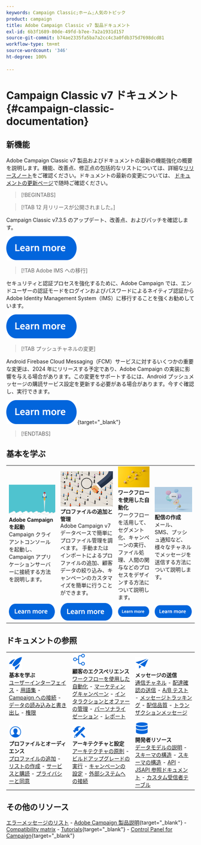 ```yaml
---
keywords: Campaign Classic;ホーム;人気のトピック
product: campaign
title: Adobe Campaign Classic v7 製品ドキュメント
exl-id: 6b3f1689-80de-49fd-b7ee-7a2a1931d157
source-git-commit: b74ae2335fa5ba7a2cc4c3a0fdb375d7698dcd81
workflow-type: tm+mt
source-wordcount: '346'
ht-degree: 100%

---
```


# Campaign Classic v7 ドキュメント {#campaign-classic-documentation}

<!--![](platform/using/assets/do-not-localize/banner_acc_doc.jpg) -->

## 新機能

Adobe Campaign Classic v7 製品およびドキュメントの最新の機能強化の概要を説明します。機能、改善点、修正点の包括的なリストについては、詳細な[リリースノート](rn/using/latest-release.md)をご確認ください。ドキュメントの最新の変更については、 [ドキュメントの更新ページ](rn/using/documentation-updates.md)で随時ご確認ください。

>[!BEGINTABS]


>[!TAB 12 月リリースが公開されました。]

Campaign Classic v7.3.5 のアップデート、改善点、およびパッチを確認します。

[![画像](assets/do-not-localize/learn-more-button.svg)](rn/using/latest-release.md)

>[!TAB Adobe IMS への移行]

セキュリティと認証プロセスを強化するために、Adobe Campaign では、エンドユーザーの認証モードをログインおよびパスワードによるネイティブ認証から Adobe Identity Management System（IMS）に移行することを強くお勧めしています。

[![画像](assets/do-not-localize/learn-more-button.svg)](technotes/using/migrate-users-to-ims.md)


>[!TAB プッシュチャネルの変更]

Android Firebase Cloud Messaging（FCM）サービスに対するいくつかの重要な変更は、2024 年にリリースする予定であり、Adobe Campaign の実装に影響を与える場合があります。この変更をサポートするには、Android プッシュメッセージの購読サービス設定を更新する必要がある場合があります。今すぐ確認し、実行できます。

[![画像](assets/do-not-localize/learn-more-button.svg)](https://experienceleague.adobe.com/docs/campaign/technotes-ac/tn-new/push-technote.html?lang=ja){target="_blank"}


>[!ENDTABS]

## 基本を学ぶ

<table style="table-layout:fixed">
  <tr style="border: 0;">
    <td>
    <a href="platform/using/launching-adobe-campaign.md"><img src="assets/do-not-localize/start-launch.png"></a></a>
    <div><strong>Adobe Campaign を起動</strong><br/>Campaign クライアントコンソールを起動し、Campaign アプリケーションサーバーに接続する方法を説明します。</div>
    </td>
    <td>
    <a href="platform/using/about-profiles.md"><img src="assets/do-not-localize/start-profiles.png"></a>
    <div><strong>プロファイルの追加と管理</strong><br/>Adobe Campaign v7 データベースで簡単にプロファイル管理を調べます。 手動またはインポートによるプロファイルの追加、顧客データの絞り込み、キャンペーンのカスタマイズを簡単に行うことができます。</div>
    </td>
    <td>
    <a href="workflow/using/about-workflows.md"><img src="assets/do-not-localize/start-workflows.jpeg"></a>
    <div><strong>ワークフローを使用した自動化</strong><br/>ワークフローを活用して、セグメント化、キャンペーンの実行、ファイル処理、人間の関与などのプロセスをデザインする方法について説明します。
    </div></td>
    <td>
    <a href="delivery/using/steps-about-delivery-creation-steps.md"><img src="assets/do-not-localize/start-deliveries.jpeg"></a>
    <div><strong>配信の作成</strong><br/>メール、SMS、プッシュ通知など、様々なチャネルでメッセージを送信する方法について説明します。</div>
    </td>
  </tr>
  <tr style="border: 0;">
    <td align="center"><a href="platform/using/launching-adobe-campaign.md"><img src="assets/do-not-localize/learn-more-button.svg"></a></td>
    <td align="center"><a href="platform/using/about-profiles.md"><img src="assets/do-not-localize/learn-more-button.svg"></a></td>
    <td align="center"><a href="workflow/using/about-workflows.md"><img src="assets/do-not-localize/learn-more-button.svg"></a></td>
    <td align="center"><a href="delivery/using/steps-about-delivery-creation-steps.md"><img src="assets/do-not-localize/learn-more-button.svg"></a></td>
    </tr>
</table>

## ドキュメントの参照

<table style="table-layout:auto">
  <tr style="border: 0;">
    <td>
      <img src="assets/do-not-localize/icon-start.svg" width="35px">
    <br/>
      <strong>基本を学ぶ</strong><br/><a href="platform/using/adobe-campaign-workspace.md">ユーザーインターフェイス</a> - <a href="platform/using/ac-glossary.md">用語集</a> - <a href="platform/using/launching-adobe-campaign.md">Campaign への接続</a> - <a href="platform/using/get-started-data-import-export.md">データの読み込みと書き出し</a> - <a href="platform/using/access-management.md">権限</a>
    </td>
    <td>
      <img src="assets/do-not-localize/icon-experience.svg" width="35px">
    <br/>
      <strong>顧客のエクスペリエンス</strong><br/><a href="workflow/using/about-workflows.md">ワークフローを使用した自動化</a> - <a href="campaign/using/setting-up-marketing-campaigns.md">マーケティングキャンペーン</a> - <a href="interaction/using/interaction-and-offer-management.md">インタラクションとオファーの管理</a> - <a href="delivery/using/about-personalization.md">パーソナライゼーション</a> - <a href="reporting/using/about-adobe-campaign-reporting-tools.md">レポート</a>
    </td>
    <td>
      <img src="assets/do-not-localize/icon-send.svg" width="35px">
    <br/>
      <strong>メッセージの送信</strong><br/><a href="delivery/using/communication-channels.md">通信チャネル</a> - <a href="delivery/using/steps-about-delivery-creation-steps.md#sending-a-proof">配達確認の送信</a> - <a href="delivery/using/get-started-a-b-testing.md">A/B テスト</a> - <a href="delivery/using/about-message-tracking.md">メッセージトラッキング</a> - <a href="delivery/using/about-deliverability.md">配信品質</a> - <a href="message-center/using/about-transactional-messaging.md">トランザクションメッセージ</a>
    </td>
  </tr>
  <tr style="border: 0;">
    <td>
      <img src="assets/do-not-localize/icon_profile-audience.svg" width="35px">
      <br/>
      <strong>プロファイルとオーディエンス</strong><br/><a href="platform/using/adding-profiles.md">プロファイルの追加</a> - <a href="platform/using/creating-and-managing-lists.md">リストの作成</a> - <a href="delivery/using/about-services-and-subscriptions.md">サービスと購読</a> - <a href="platform/using/privacy-management.md">プライバシーと同意</a>
    </td>
    <td>
      <img src="assets/do-not-localize/icon-configure.svg" width="35px">
      <br/>
      <strong>アーキテクチャと設定</strong><br/><a href="production/using/general-architecture.md">アーキテクチャの原則</a> - <a href="production/using/build-upgrade.md">ビルドアップグレードの実行</a> - <a href="production/using/configuration.md">キャンペーンの設定</a> - <a href="installation/using/external-accounts.md">外部システムへの接続</a>
    </td>
    <td>
      <img src="assets/do-not-localize/icon-dev.svg" width="35px">
      <br/>
      <strong>開発者リソース</strong><br/><a href="configuration/using/about-data-model.md">データモデルの説明</a> - <a href="configuration/using/about-schema-reference.md">スキーマの構造</a> - <a href="configuration/using/editing-forms.md">スキーマの構造</a> - <a href="configuration/using/about-web-services.md">API</a> - <a href="https://experienceleague.adobe.com/developer/campaign-api/api/index.html?lang=ja">JSAPI 参照ドキュメント</a> - <a href="configuration/using/about-custom-recipient-table.md">カスタム受信者テーブル</a>
    </td>
  </tr>
</table>

## その他のリソース

[エラーメッセージのリスト](https://experienceleague.adobe.com/developer/campaign-errors/error_codes.html?lang=ja) - [Adobe Campaign 製品説明](https://helpx.adobe.com/jp/legal/product-descriptions/adobe-campaign-managed-cloud-services.html){target="_blank"} - [Compatibility matrix](rn/using/compatibility-matrix.md) - [Tutorials](https://experienceleague.adobe.com/docs/campaign-classic-learn/tutorials/overview.html?lang=ja){target="_blank"} - [Control Panel for Campaign](https://experienceleague.adobe.com/docs/control-panel/using/discover-control-panel/key-features.html?lang=ja){target="_blank"}
